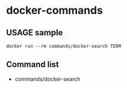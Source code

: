 docker-commands
===

## USAGE sample
```
docker run --rm commands/docker-search TERM
```


## Command list
- commands/docker-search
